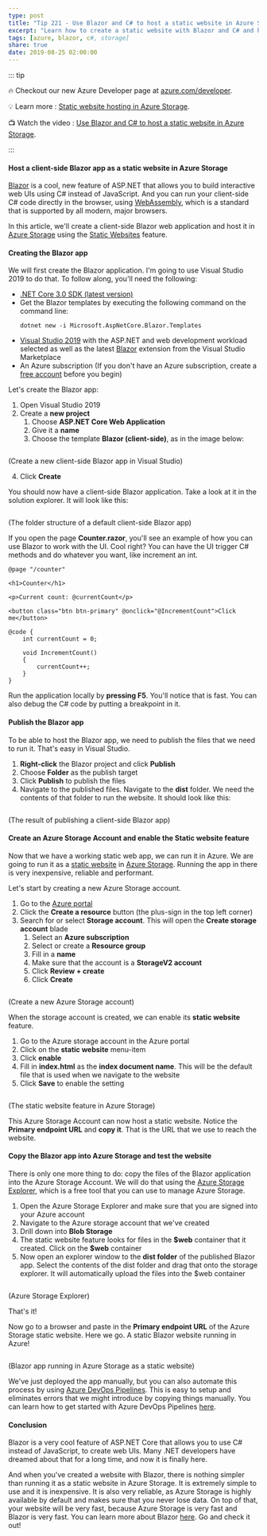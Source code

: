```yaml
---
type: post
title: "Tip 221 - Use Blazor and C# to host a static website in Azure Storage"
excerpt: "Learn how to create a static website with Blazor and C# and host it in Azure Storage"
tags: [azure, blazor, c#, storage]
share: true
date: 2019-08-25 02:00:00
---
```


::: tip 

:fire: Checkout our new Azure Developer page at [azure.com/developer](https://azure.com/developer?WT.mc_id=azure-azuredevtips-azureappsdev).

:bulb: Learn more : [Static website hosting in Azure Storage](https://docs.microsoft.com/azure/storage/blobs/storage-blob-static-website?WT.mc_id=docs-azuredevtips-azureappsdev).

:tv: Watch the video : [Use Blazor and C# to host a static website in Azure Storage](https://www.youtube.com/watch?v=T6pepcxEudI&list=PLLasX02E8BPCNCK8Thcxu-Y-XcBUbhFWC&index=74&t=0s?WT.mc_id=youtube-azuredevtips-azureappsdev).


:::

#### Host a client-side Blazor app as a static website in Azure Storage

[Blazor](https://dotnet.microsoft.com/apps/aspnet/web-apps/client?WT.mc_id=microsoft-azuredevtips-azureappsdev) is a cool, new feature of ASP.NET that allows you to build interactive web UIs using C# instead of JavaScript. And you can run your client-side C# code directly in the browser, using [WebAssembly](https://webassembly.org/), which is a standard that is supported by all modern, major browsers. 

In this article, we'll create a client-side Blazor web application and host it in [Azure Storage](https://azure.microsoft.com/services/storage/?WT.mc_id=azure-azuredevtips-azureappsdev) using the [Static Websites](https://docs.microsoft.com/azure/storage/blobs/storage-blob-static-website?WT.mc_id=docs-azuredevtips-azureappsdev) feature. 

#### Creating the Blazor app

We will first create the Blazor application. I'm going to use Visual Studio 2019 to do that. To follow along, you'll need the following:

* [.NET Core 3.0 SDK (latest version)](https://dotnet.microsoft.com/download/dotnet-core/3.0?WT.mc_id=microsoft-azuredevtips-azureappsdev)
* Get the Blazor templates by executing the following command on the command line:
  ```
  dotnet new -i Microsoft.AspNetCore.Blazor.Templates
  ```
* [Visual Studio 2019](https://visualstudio.microsoft.com/vs/?WT.mc_id=microsoft-azuredevtips-azureappsdev) with the ASP.NET and web development workload selected as well as the latest [Blazor](https://marketplace.visualstudio.com/items?itemName=aspnet.blazor) extension from the Visual Studio Marketplace 
* An Azure subscription (If you don't have an Azure subscription, create a [free account](https://azure.microsoft.com/free/?WT.mc_id=azure-azuredevtips-azureappsdev) before you begin)

Let's create the Blazor app:
1. Open Visual Studio 2019
2. Create a **new project**
   1. Choose **ASP.NET Core Web Application**
   2. Give it a **name**
   3. Choose the template **Blazor (client-side)**, as in the image below:

<img :src="$withBase('/files/25createnewblazorapp.png')">

(Create a new client-side Blazor app in Visual Studio)

   4. Click **Create**

You should now have a client-side Blazor application. Take a look at it in the solution explorer. It will look like this:

<img :src="$withBase('/files/25blazorapp.png')">

(The folder structure of a default client-side Blazor app)

If you open the page **Counter.razor**, you'll see an example of how you can use Blazor to work with the UI. Cool right? You can have the UI trigger C# methods and do whatever you want, like increment an int. 

```
@page "/counter"

<h1>Counter</h1>

<p>Current count: @currentCount</p>

<button class="btn btn-primary" @onclick="@IncrementCount">Click me</button>

@code {
    int currentCount = 0;

    void IncrementCount()
    {
        currentCount++;
    }
}
```

Run the application locally by **pressing **F5****. You'll notice that is fast. You can also debug the C# code by putting a breakpoint in it.

#### Publish the Blazor app 
To be able to host the Blazor app, we need to publish the files that we need to run it. That's easy in Visual Studio. 

1. **Right-click** the Blazor project and click **Publish**
2. Choose **Folder** as the publish target
3. Click **Publish** to publish the files
4. Navigate to the published files. Navigate to the **dist** folder. We need the contents of that folder to run the website. It should look like this:
   
<img :src="$withBase('/files/25distfolder.png')">

(The result of publishing a client-side Blazor app)

#### Create an Azure Storage Account and enable the Static website feature
Now that we have a working static web app, we can run it in Azure. We are going to run it as a [static website](https://docs.microsoft.com/azure/storage/blobs/storage-blob-static-website?WT.mc_id=docs-azuredevtips-azureappsdev) in [Azure Storage](https://azure.microsoft.com/services/storage/?WT.mc_id=azure-azuredevtips-azureappsdev). Running the app in there is very inexpensive, reliable and performant. 

Let's start by creating a new Azure Storage account. 
1. Go to the [Azure portal](https://portal.azure.com/?WT.mc_id=azure-azuredevtips-azureappsdev)
2. Click the **Create a resource** button (the plus-sign in the top left corner)
3. Search for or select **Storage account**. This will open the **Create storage account** blade
   1. Select an **Azure subscription**
   2. Select or create a **Resource group**
   3. Fill in a **name**
   4. Make sure that the account is a **StorageV2 account**
   5. Click **Review + create**
   6. Click **Create**

<img :src="$withBase('/files/25createazurestorage.png')">

(Create a new Azure Storage account)

When the storage account is created, we can enable its **static website** feature. 
1. Go to the Azure storage account in the Azure portal
2. Click on the **static website** menu-item
3. Click **enable** 
4. Fill in **index.html** as the **index document name**. This will be the default file that is used when we navigate to the website
5. Click **Save** to enable the setting

<img :src="$withBase('/files/25azurestaticwebsite.png')">

(The static website feature in Azure Storage)

This Azure Storage Account can now host a static website. Notice the **Primary endpoint URL** and **copy it**. That is the URL that we use to reach the website. 

#### Copy the Blazor app into Azure Storage and test the website
There is only one more thing to do: copy the files of the Blazor application into the Azure Storage Account.
We will do that using the [Azure Storage Explorer](https://azure.microsoft.com/features/storage-explorer/?WT.mc_id=azure-azuredevtips-azureappsdev), which is a free tool that you can use to manage Azure Storage.

1. Open the Azure Storage Explorer and make sure that you are signed into your Azure account
2. Navigate to the Azure storage account that we've created 
3. Drill down into **Blob Storage**
4. The static website feature looks for files in the **\$web** container that it created. Click on the **\$web** container
5. Now open an explorer window to the **dist folder** of the published Blazor app. Select the contents of the dist folder and drag that onto the storage explorer. It will automatically upload the files into the \$web container

<img :src="$withBase('/files/25azurestorageexplorer.png')">

(Azure Storage Explorer)

That's it!

Now go to a browser and paste in the **Primary endpoint URL** of the Azure Storage static website. Here we go. A static Blazor website running in Azure!

<img :src="$withBase('/files/25blazorinstaticwebsite.png')">

(Blazor app running in Azure Storage as a static website)

We've just deployed the app manually, but you can also automate this process by using [Azure DevOps Pipelines](https://azure.microsoft.com/services/devops/pipelines?WT.mc_id=azure-azuredevtips-azureappsdev). This is easy to setup and eliminates errors that we might introduce by copying things manually. You can learn how to get started with Azure DevOps Pipelines [here](https://docs.microsoft.com/azure/devops/pipelines/create-first-pipeline?WT.mc_id=docs-azuredevtips-azureappsdev). 

#### Conclusion
Blazor is a very cool feature of ASP.NET Core that allows you to use C# instead of JavaScript, to create web UIs. Many .NET developers have dreamed about that for a long time, and now it is finally here. 

And when you've created a website with Blazor, there is nothing simpler than running it as a static website in Azure Storage. It is extremely simple to use and it is inexpensive. It is also very reliable, as Azure Storage is highly available by default and makes sure that you never lose data. On top of that, your website will be very fast, because Azure Storage is very fast and Blazor is very fast. You can learn more about Blazor [here](https://dotnet.microsoft.com/apps/aspnet/web-apps/client?WT.mc_id=microsoft-azuredevtips-azureappsdev). Go and check it out!